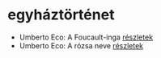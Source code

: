 # egyháztörténet

- Umberto Eco: A Foucault-inga [részletek](_details/Umberto%20Eco.md#id_1024)
- Umberto Eco: A rózsa neve [részletek](_details/Umberto%20Eco.md#id_789)